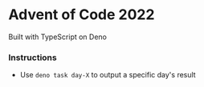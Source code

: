# Advent of Code 2022

Built with TypeScript on Deno

### Instructions
* Use `deno task day-X` to output a specific day's result
